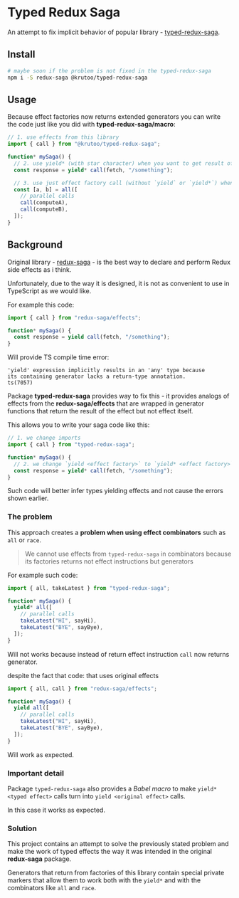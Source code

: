 # Typed Redux Saga

An attempt to fix implicit behavior of popular library - [typed-redux-saga](https://github.com/agiledigital/typed-redux-saga).

## Install

```bash
# maybe soon if the problem is not fixed in the typed-redux-saga
npm i -S redux-saga @krutoo/typed-redux-saga
```

## Usage

Because effect factories now returns extended generators you can write the code just like you did with **typed-redux-saga/macro**:

```ts
// 1. use effects from this library
import { call } from "@krutoo/typed-redux-saga";

function* mySaga() {
  // 2. use yield* (with star character) when you want to get result of effect
  const response = yield* call(fetch, "/something");

  // 3. use just effect factory call (without `yield` or `yield*`) when you want to pass it to combinator (all or race)
  const [a, b] = all([
    // parallel calls
    call(computeA),
    call(computeB),
  ]);
}
```

## Background

Original library - [redux-saga](https://redux-saga.js.org/) - is the best way to declare and perform Redux side effects as i think.

Unfortunately, due to the way it is designed, it is not as convenient to use in TypeScript as we would like.

For example this code:

```ts
import { call } from "redux-saga/effects";

function* mySaga() {
  const response = yield call(fetch, "/something");
}
```

Will provide TS compile time error:

```
'yield' expression implicitly results in an 'any' type because
its containing generator lacks a return-type annotation.
ts(7057)
```

Package **typed-redux-saga** provides way to fix this - it provides analogs of effects from the **redux-saga/effects** that are wrapped in generator functions that return the result of the effect but not effect itself.

This allows you to write your saga code like this:

```ts
// 1. we change imports
import { call } from "typed-redux-saga";

function* mySaga() {
  // 2. we change `yield <effect factory>` to `yield* <effect factory>`
  const response = yield* call(fetch, "/something");
}
```

Such code will better infer types yielding effects and not cause the errors shown earlier.

### The problem

This approach creates a **problem when using effect combinators** such as `all` or `race`.

> We cannot use effects from `typed-redux-saga` in combinators because its factories returns not effect instructions but generators

For example such code:

```ts
import { all, takeLatest } from "typed-redux-saga";

function* mySaga() {
  yield* all([
    // parallel calls
    takeLatest("HI", sayHi),
    takeLatest("BYE", sayBye),
  ]);
}
```

Will not works because instead of return effect instruction `call` now returns generator.

despite the fact that code: that uses original effects

```ts
import { all, call } from "redux-saga/effects";

function* mySaga() {
  yield all([
    // parallel calls
    takeLatest("HI", sayHi),
    takeLatest("BYE", sayBye),
  ]);
}
```

Will work as expected.

### Important detail

Package `typed-redux-saga` also provides a _Babel macro_ to make `yield* <typed effect>` calls turn into `yield <original effect>` calls.

In this case it works as expected.

### Solution

This project contains an attempt to solve the previously stated problem and make the work of typed effects the way it was intended in the original **redux-saga** package.

Generators that return from factories of this library contain special private markers that allow them to work both with the `yield*` and with the combinators like `all` and `race`.
